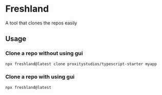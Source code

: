 # Freshland

A tool that clones the repos easily

## Usage

### Clone a repo without using gui

```bash
npx freshland@latest clone proxitystudios/typescript-starter myapp
```

### Clone a repo with using gui

```bash
npx freshland@latest
```
